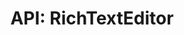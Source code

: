 ---
comment: "/**\n * A rich text editor\n *\n * @description Example:\n * <pre>\n * {\n *     \"myRichText\": {\n *         \"label\": \"My rich text\",\n *         \"tabId\": \"content\",\n *         \"schemaId\": \"richText\"\n *     }\n * }\n * </pre>\n *\n * @memberof HashBrown.Client.Views.Editors.FieldEditors\n */"
meta:
    range:
        - 465
        - 11634
    filename: RichTextEditor.js
    lineno: 24
    columnno: 0
    path: /home/mrzapp/Development/Web/hashbrown-cms/src/Client/Views/Editors/FieldEditors
    code:
        id: astnode100018108
        name: RichTextEditor
        type: ClassDeclaration
        paramnames:
            - params
classdesc: 'A rich text editor'
description: 'A rich text editor'
memberof: HashBrown.Client.Views.Editors.FieldEditors
name: RichTextEditor
longname: HashBrown.Client.Views.Editors.FieldEditors.RichTextEditor
kind: class
scope: static
params: []
methods:
    -
        comment: "/**\n     * Event: Change input\n     *\n     * @param {String} value\n     */"
        meta:
            range:
                - 1010
                - 1312
            filename: RichTextEditor.js
            lineno: 48
            columnno: 4
            path: /home/mrzapp/Development/Web/hashbrown-cms/src/Client/Views/Editors/FieldEditors
            code:
                id: astnode100018157
                name: 'RichTextEditor#onChange'
                type: MethodDefinition
                paramnames:
                    - value
            vars:
                "": null
        description: 'Event: Change input'
        params:
            -
                type:
                    names:
                        - String
                name: value
        name: onChange
        longname: 'HashBrown.Client.Views.Editors.FieldEditors.RichTextEditor#onChange'
        kind: function
        memberof: HashBrown.Client.Views.Editors.FieldEditors.RichTextEditor
        scope: instance
    -
        comment: "/**\n     * Event: On click tab\n     *\n     * @param {String} source\n     */"
        meta:
            range:
                - 1398
                - 1516
            filename: RichTextEditor.js
            lineno: 69
            columnno: 4
            path: /home/mrzapp/Development/Web/hashbrown-cms/src/Client/Views/Editors/FieldEditors
            code:
                id: astnode100018206
                name: 'RichTextEditor#onClickTab'
                type: MethodDefinition
                paramnames:
                    - source
            vars:
                "": null
        description: 'Event: On click tab'
        params:
            -
                type:
                    names:
                        - String
                name: source
        name: onClickTab
        longname: 'HashBrown.Client.Views.Editors.FieldEditors.RichTextEditor#onClickTab'
        kind: function
        memberof: HashBrown.Client.Views.Editors.FieldEditors.RichTextEditor
        scope: instance
    -
        comment: "/**\n     * Event: Click insert media\n     */"
        meta:
            range:
                - 1571
                - 2759
            filename: RichTextEditor.js
            lineno: 80
            columnno: 4
            path: /home/mrzapp/Development/Web/hashbrown-cms/src/Client/Views/Editors/FieldEditors
            code:
                id: astnode100018228
                name: 'RichTextEditor#onClickInsertMedia'
                type: MethodDefinition
                paramnames: []
            vars:
                "": null
        description: 'Event: Click insert media'
        name: onClickInsertMedia
        longname: 'HashBrown.Client.Views.Editors.FieldEditors.RichTextEditor#onClickInsertMedia'
        kind: function
        memberof: HashBrown.Client.Views.Editors.FieldEditors.RichTextEditor
        scope: instance
        params: []
    -
        comment: "/**\n     * Gets the tab content\n     *\n     * @returns {HTMLElement} Tab content\n     */"
        meta:
            range:
                - 2862
                - 2978
            filename: RichTextEditor.js
            lineno: 119
            columnno: 4
            path: /home/mrzapp/Development/Web/hashbrown-cms/src/Client/Views/Editors/FieldEditors
            code:
                id: astnode100018373
                name: 'RichTextEditor#getTabContent'
                type: MethodDefinition
                paramnames: []
            vars:
                "": null
        description: 'Gets the tab content'
        returns:
            -
                type:
                    names:
                        - HTMLElement
                description: 'Tab content'
        name: getTabContent
        longname: 'HashBrown.Client.Views.Editors.FieldEditors.RichTextEditor#getTabContent'
        kind: function
        memberof: HashBrown.Client.Views.Editors.FieldEditors.RichTextEditor
        scope: instance
        params: []
    -
        comment: "/**\n     * Initialises the HTML editor\n     */"
        meta:
            range:
                - 3035
                - 3824
            filename: RichTextEditor.js
            lineno: 126
            columnno: 4
            path: /home/mrzapp/Development/Web/hashbrown-cms/src/Client/Views/Editors/FieldEditors
            code:
                id: astnode100018385
                name: 'RichTextEditor#initHtmlEditor'
                type: MethodDefinition
                paramnames: []
            vars:
                "": null
        description: 'Initialises the HTML editor'
        name: initHtmlEditor
        longname: 'HashBrown.Client.Views.Editors.FieldEditors.RichTextEditor#initHtmlEditor'
        kind: function
        memberof: HashBrown.Client.Views.Editors.FieldEditors.RichTextEditor
        scope: instance
        params: []
    -
        comment: "/**\n     * Initialises the markdown editor\n     */"
        meta:
            range:
                - 3889
                - 4735
            filename: RichTextEditor.js
            lineno: 156
            columnno: 4
            path: /home/mrzapp/Development/Web/hashbrown-cms/src/Client/Views/Editors/FieldEditors
            code:
                id: astnode100018472
                name: 'RichTextEditor#initMarkdownEditor'
                type: MethodDefinition
                paramnames: []
            vars:
                "": null
        description: 'Initialises the markdown editor'
        name: initMarkdownEditor
        longname: 'HashBrown.Client.Views.Editors.FieldEditors.RichTextEditor#initMarkdownEditor'
        kind: function
        memberof: HashBrown.Client.Views.Editors.FieldEditors.RichTextEditor
        scope: instance
        params: []
    -
        comment: "/**\n     * Initialises the WYSIWYG editor\n     */"
        meta:
            range:
                - 4795
                - 9308
            filename: RichTextEditor.js
            lineno: 186
            columnno: 4
            path: /home/mrzapp/Development/Web/hashbrown-cms/src/Client/Views/Editors/FieldEditors
            code:
                id: astnode100018565
                name: 'RichTextEditor#initWYSIWYGEditor'
                type: MethodDefinition
                paramnames: []
            vars:
                "": null
        description: 'Initialises the WYSIWYG editor'
        name: initWYSIWYGEditor
        longname: 'HashBrown.Client.Views.Editors.FieldEditors.RichTextEditor#initWYSIWYGEditor'
        kind: function
        memberof: HashBrown.Client.Views.Editors.FieldEditors.RichTextEditor
        scope: instance
        params: []
    -
        comment: "/**\n     * Prerender\n     */"
        meta:
            range:
                - 9347
                - 9451
            filename: RichTextEditor.js
            lineno: 290
            columnno: 4
            path: /home/mrzapp/Development/Web/hashbrown-cms/src/Client/Views/Editors/FieldEditors
            code:
                id: astnode100018896
                name: 'RichTextEditor#prerender'
                type: MethodDefinition
                paramnames: []
            vars:
                "": null
        description: Prerender
        name: prerender
        longname: 'HashBrown.Client.Views.Editors.FieldEditors.RichTextEditor#prerender'
        kind: function
        memberof: HashBrown.Client.Views.Editors.FieldEditors.RichTextEditor
        scope: instance
        params: []
    -
        comment: "/** \n     * Renders this editor\n     */"
        meta:
            range:
                - 9501
                - 11187
            filename: RichTextEditor.js
            lineno: 299
            columnno: 4
            path: /home/mrzapp/Development/Web/hashbrown-cms/src/Client/Views/Editors/FieldEditors
            code:
                id: astnode100018918
                name: 'RichTextEditor#template'
                type: MethodDefinition
                paramnames: []
            vars:
                "": null
        description: 'Renders this editor'
        name: template
        longname: 'HashBrown.Client.Views.Editors.FieldEditors.RichTextEditor#template'
        kind: function
        memberof: HashBrown.Client.Views.Editors.FieldEditors.RichTextEditor
        scope: instance
        params: []
    -
        comment: "/**\n     * Post render\n     */"
        meta:
            range:
                - 11233
                - 11632
            filename: RichTextEditor.js
            lineno: 335
            columnno: 4
            path: /home/mrzapp/Development/Web/hashbrown-cms/src/Client/Views/Editors/FieldEditors
            code:
                id: astnode100019083
                name: 'RichTextEditor#postrender'
                type: MethodDefinition
                paramnames: []
            vars:
                "": null
        description: 'Post render'
        name: postrender
        longname: 'HashBrown.Client.Views.Editors.FieldEditors.RichTextEditor#postrender'
        kind: function
        memberof: HashBrown.Client.Views.Editors.FieldEditors.RichTextEditor
        scope: instance
        params: []
shortname: RichTextEditor
layout: docPage
permalink: /docs/hashbrown/client/views/editors/fieldeditors/richtexteditor/
title: 'API: RichTextEditor'

---